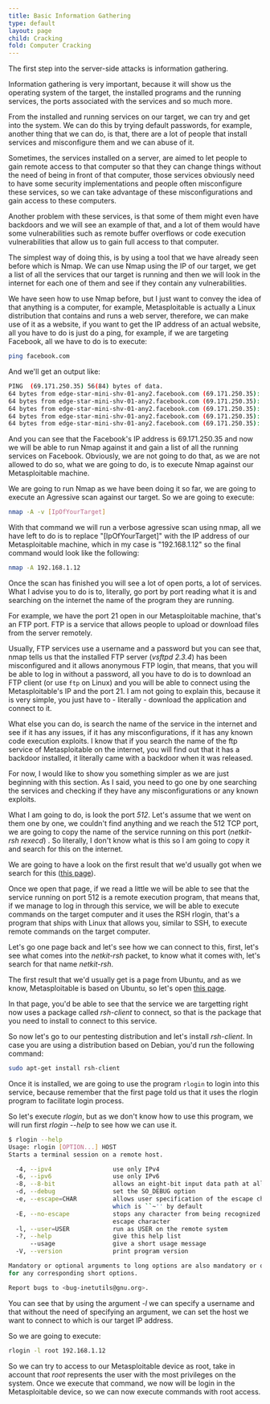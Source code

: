```yaml
---
title: Basic Information Gathering
type: default
layout: page
child: Cracking
fold: Computer Cracking
---
```


The first step into the server-side attacks is information gathering.

Information gathering is very important, because it will show us the operating
system of the target, the installed programs and the running services, the ports
associated with the services and so much more.

From the installed and running services on our target, we can try and get into
the system. We can do this by trying default passwords, for example, another
thing that we can do, is that, there are a lot of people that install services
and misconfigure them and we can abuse of it.

Sometimes, the services installed on a server, are aimed to let people to gain
remote access to that computer so that they can change things without the need
of being in front of that computer, those services obviously need to have some
security implementations and people often misconfigure these services, so we can
take advantage of these misconfigurations and gain access to these computers.

Another problem with these services, is that some of them might even have
backdoors and we will see an example of that, and a lot of them would have
some vulnerabilities such as remote buffer overflows or code execution
vulnerabilities that allow us to gain full access to that computer.

The simplest way of doing this, is by using a tool that we have already seen
before which is Nmap. We can use Nmap using the IP of our target, we get a list
of all the services that our target is running and then we will look in the
internet for each one of them and see if they contain any vulnerabilities.

We have seen how to use Nmap before, but I just want to convey the idea of that
anything is a computer, for example, Metasploitable is actually a Linux
distribution that contains and runs a web server, therefore, we can make use of
it as a website, if you want to get the IP address of an actual website, all you
have to do is just do a ping, for example, if we are targeting Facebook, all we
have to do is to execute:

```bash
ping facebook.com
```

And we'll get an output like:

```bash
PING  (69.171.250.35) 56(84) bytes of data.
64 bytes from edge-star-mini-shv-01-any2.facebook.com (69.171.250.35): icmp_seq=1 ttl=55 time=21.0 ms
64 bytes from edge-star-mini-shv-01-any2.facebook.com (69.171.250.35): icmp_seq=2 ttl=55 time=20.5 ms
64 bytes from edge-star-mini-shv-01-any2.facebook.com (69.171.250.35): icmp_seq=2 ttl=55 time=20.5 ms
64 bytes from edge-star-mini-shv-01-any2.facebook.com (69.171.250.35): icmp_seq=2 ttl=55 time=20.5 ms
64 bytes from edge-star-mini-shv-01-any2.facebook.com (69.171.250.35): icmp_seq=2 ttl=55 time=20.5 ms
```

And you can see that the Facebook's IP address is 69.171.250.35 and now we will
be able to run Nmap against it and gain a list of all the running services on
Facebook. Obviously, we are not going to do that, as we are not allowed to do
so, what we are going to do, is to execute Nmap against our Metasploitable
machine.

We are going to run Nmap as we have been doing it so far, we are going to
execute an Agressive scan against our target. So we are going to execute:

```bash
nmap -A -v [IpOfYourTarget]
```

With that command we will run a verbose agressive scan using nmap, all we have
left to do is to replace "[IpOfYourTarget]" with the IP address of our
Metasploitable machine, which in my case is "192.168.1.12" so the final command
would look like the following:

```bash
nmap -A 192.168.1.12
```

Once the scan has finished you will see a lot of open ports, a lot of services.
What I advise you to do is to, literally, go port by port reading what it is and
searching on the internet the name of the program they are running.

For example, we have the port 21 open in our Metasploitable machine, that's an
FTP port. FTP is a service that allows people to upload or download files from
the server remotely.

Usually, FTP services use a username and a password but you can see that, nmap
tells us that the installed FTP server (_vsftpd 2.3.4_) has been misconfigured
and it allows anonymous FTP login, that means, that you will be able to log in
without a password, all you have to do is to download an FTP client (or use
`ftp` on Linux) and you will be able to connect using the Metasploitable's IP
and the port 21. I am not going to explain this, because it is very simple, you
just have to - literally - download the application and connect to it.

What else you can do, is search the name of the service in the
internet and see if it has any issues, if it has any misconfigurations, if it
has any known code execution exploits. I know that if you search the name of
the ftp service of Metasploitable on the internet, you will find out that it has
a backdoor installed, it literally came with a backdoor when it was released.

For now, I would like to show you something simpler as we are just beginning
with this section. As I said, you need to go one by one searching the services
and checking if they have any misconfigurations or any known exploits.

What I am going to do, is look the port _512_. Let's assume that we went on them
one by one, we couldn't find anything and we reach the 512 TCP port, we are
going to copy the name of the service running on this port (_netkit-rsh rexecd_)
. So literally, I don't know what is this so I am going to copy it and search
for this on the internet.

We are going to have a look on the first result that we'd usually got when we
search for this ([this page](http://t2sde.org/packages/netkit-rsh)).

Once we open that page, if we read a little we will be able to see that the 
service running on port 512 is a remote execution program, that means that, if 
we manage to log in through this service, we will be able to execute commands on 
the target computer and it uses the RSH rlogin, that's a program that ships with
Linux that allows you, similar to SSH, to execute remote commands on the target
computer.

Let's go one page back and let's see how we can connect to this, first, let's 
see what comes into the _netkit-rsh_ packet, to know what it comes with, let's
search for that name _netkit-rsh_.

The first result that we'd usually get is a page from Ubuntu, and as we know, 
Metasploitable is based on Ubuntu, so let's open
[this page](https://packages.ubuntu.com/source/xenial/netkit-rsh).

In that page, you'd be able to see that the service we are targetting right now 
uses a package called _rsh-client_ to connect, so that is the package that you 
need to install to connect to this service.

So now let's go to our pentesting distribution and let's install _rsh-client_. 
In case you are using a distribution based on Debian, you'd run the following 
command:

```bash
sudo apt-get install rsh-client
```

Once it is installed, we are going to use the program `rlogin` to login into 
this service, because remember that the first page told us that it uses the
rlogin program to facilitate login process.

So let's execute _rlogin_, but as we don't know how to use this program, we will
run first _rlogin --help_ to see how we can use it.

```bash
$ rlogin --help
Usage: rlogin [OPTION...] HOST
Starts a terminal session on a remote host.

  -4, --ipv4                 use only IPv4
  -6, --ipv6                 use only IPv6
  -8, --8-bit                allows an eight-bit input data path at all times
  -d, --debug                set the SO_DEBUG option
  -e, --escape=CHAR          allows user specification of the escape character,
                             which is ``~'' by default
  -E, --no-escape            stops any character from being recognized as an
                             escape character
  -l, --user=USER            run as USER on the remote system
  -?, --help                 give this help list
      --usage                give a short usage message
  -V, --version              print program version

Mandatory or optional arguments to long options are also mandatory or optional
for any corresponding short options.

Report bugs to <bug-inetutils@gnu.org>.
```

You can see that by using the argument _-l_ we can specify a username and that 
without the need of specifying an argument, we can set the host we want to 
connect to which is our target IP address.

So we are going to execute:

```bash
rlogin -l root 192.168.1.12
```

So we can try to access to our Metasploitable device as root, take in account 
that _root_ represents the user with the most privileges on the system. Once we 
execute that command, we now will be login in the Metasploitable device, so we 
can now execute commands with root access.
